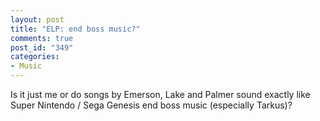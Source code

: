 ```yaml
--- 
layout: post
title: "ELP: end boss music?"
comments: true
post_id: "349"
categories:
- Music
---
```

Is it just me or do songs by Emerson, Lake and Palmer sound exactly like Super Nintendo / Sega Genesis end boss music (especially Tarkus)?
